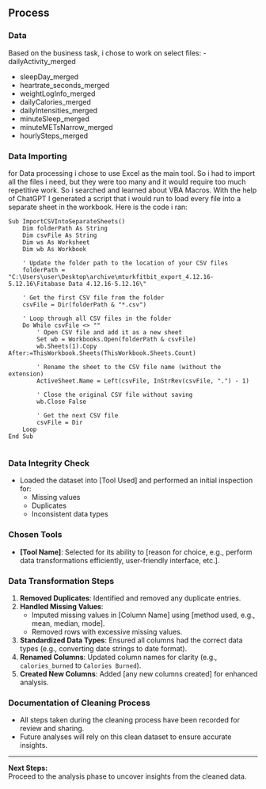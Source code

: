 ## Process

### Data
Based on the business task, i chose to work on select files:
 -dailyActivity_merged
- sleepDay_merged
- heartrate_seconds_merged
- weightLogInfo_merged
- dailyCalories_merged
- dailyIntensities_merged
- minuteSleep_merged
- minuteMETsNarrow_merged
- hourlySteps_merged

### Data Importing
for Data processing i chose to use Excel as the main tool. So i had to import all the files i need, but they were too many and
it would require too much repetitive work. So i searched and learned about VBA Macros. With the help of ChatGPT I generated a script that i would run to load every file into a separate sheet in the workbook. Here is the code i ran:

```
Sub ImportCSVIntoSeparateSheets()
    Dim folderPath As String
    Dim csvFile As String
    Dim ws As Worksheet
    Dim wb As Workbook
    
    ' Update the folder path to the location of your CSV files
    folderPath = "C:\Users\user\Desktop\archive\mturkfitbit_export_4.12.16-5.12.16\Fitabase Data 4.12.16-5.12.16\"
    
    ' Get the first CSV file from the folder
    csvFile = Dir(folderPath & "*.csv")
    
    ' Loop through all CSV files in the folder
    Do While csvFile <> ""
        ' Open CSV file and add it as a new sheet
        Set wb = Workbooks.Open(folderPath & csvFile)
        wb.Sheets(1).Copy After:=ThisWorkbook.Sheets(ThisWorkbook.Sheets.Count)
        
        ' Rename the sheet to the CSV file name (without the extension)
        ActiveSheet.Name = Left(csvFile, InStrRev(csvFile, ".") - 1)
        
        ' Close the original CSV file without saving
        wb.Close False
        
        ' Get the next CSV file
        csvFile = Dir
    Loop
End Sub


```


### Data Integrity Check
- Loaded the dataset into [Tool Used] and performed an initial inspection for:
  - Missing values
  - Duplicates
  - Inconsistent data types

### Chosen Tools
- **[Tool Name]**: Selected for its ability to [reason for choice, e.g., perform data transformations efficiently, user-friendly interface, etc.].

### Data Transformation Steps
1. **Removed Duplicates**: Identified and removed any duplicate entries.
2. **Handled Missing Values**: 
   - Imputed missing values in [Column Name] using [method used, e.g., mean, median, mode].
   - Removed rows with excessive missing values.
3. **Standardized Data Types**: Ensured all columns had the correct data types (e.g., converting date strings to date format).
4. **Renamed Columns**: Updated column names for clarity (e.g., `calories_burned` to `Calories Burned`).
5. **Created New Columns**: Added [any new columns created] for enhanced analysis.

### Documentation of Cleaning Process
- All steps taken during the cleaning process have been recorded for review and sharing.
- Future analyses will rely on this clean dataset to ensure accurate insights.

---

**Next Steps:**  
Proceed to the analysis phase to uncover insights from the cleaned data.

